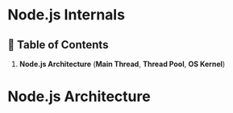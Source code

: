 # **Node.js Internals**

## 📑 Table of Contents

1. **Node.js Architecture** (**Main Thread**, **Thread Pool**, **OS Kernel**)





# Node.js Architecture

